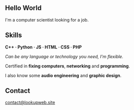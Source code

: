 ## Hello World
I'm a computer scientist looking for a job.

## Skills

**C++ · Python · JS · HTML · CSS · PHP**

*Can be any language or technology you need, I'm flexible.*

Certified in **fixing computers**,  **networking** and **programming**.

I also know some **audio engineering** and **graphic design**.

## Contact
contact@lookupweb.site

